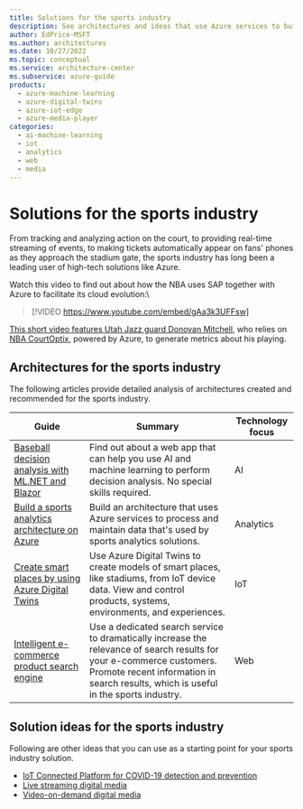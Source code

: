 ```yaml
---
title: Solutions for the sports industry
description: See architectures and ideas that use Azure services to build efficient, scalable, and reliable solutions in the sports industry.
author: EdPrice-MSFT
ms.author: architectures
ms.date: 10/27/2022
ms.topic: conceptual
ms.service: architecture-center
ms.subservice: azure-guide
products:
  - azure-machine-learning
  - azure-digital-twins
  - azure-iot-edge
  - azure-media-player
categories:
  - ai-machine-learning
  - iot
  - analytics
  - web
  - media
---
```


# Solutions for the sports industry

From tracking and analyzing action on the court, to providing real-time streaming of events, to making tickets automatically appear on fans' phones as they approach the stadium gate, the sports industry has long been a leading user of high-tech solutions like Azure.  

Watch this video to find out about how the NBA uses SAP together with Azure to facilitate its cloud evolution:\  


> [!VIDEO https://www.youtube.com/embed/gAa3k3UFFsw]

[This short video features Utah Jazz guard Donovan Mitchell](https://www.youtube.com/watch?v=xq-gwAoVcZg), who relies on [NBA CourtOptix](https://nbacourtoptix.nba.com), powered by Azure, to generate metrics about his playing.  

## Architectures for the sports industry

The following articles provide detailed analysis of architectures created and recommended for the sports industry.

|Guide  |Summary  |Technology focus  |
|---------|---------|---------|
| [Baseball decision analysis with ML.NET and Blazor](../data-guide/big-data/baseball-ml-workload.yml)     |   Find out about a web app that can help you use AI and machine learning to perform decision analysis. No special skills required.     |    AI     |
|   [Build a sports analytics architecture on Azure](../example-scenario/analytics/sports-analytics-architecture-azure.yml)   |  Build an architecture that uses Azure services to process and maintain data that's used by sports analytics solutions.       |  Analytics       |
|  [Create smart places by using Azure Digital Twins](../example-scenario/iot/smart-places.yml)   |     Use Azure Digital Twins to create models of smart places, like stadiums, from IoT device data. View and control products, systems, environments, and experiences.    |     IoT    |
|   [Intelligent e-commerce product search engine](../example-scenario/apps/ecommerce-search.yml)  |     Use a dedicated search service to dramatically increase the relevance of search results for your e-commerce customers. Promote recent information in search results, which is useful in the sports industry.    |     Web    |

## Solution ideas for the sports industry

Following are other ideas that you can use as a starting point for your sports industry solution.

- [IoT Connected Platform for COVID-19 detection and prevention](../solution-ideas/articles/iot-connected-platform.yml)
- [Live streaming digital media](../solution-ideas/articles/digital-media-live-stream.yml)
- [Video-on-demand digital media](../solution-ideas/articles/digital-media-video.yml)
